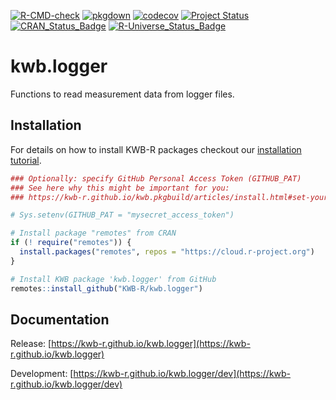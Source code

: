 [![R-CMD-check](https://github.com/KWB-R/kwb.logger/workflows/R-CMD-check/badge.svg)](https://github.com/KWB-R/kwb.logger/actions?query=workflow%3AR-CMD-check)
[![pkgdown](https://github.com/KWB-R/kwb.logger/workflows/pkgdown/badge.svg)](https://github.com/KWB-R/kwb.logger/actions?query=workflow%3Apkgdown)
[![codecov](https://codecov.io/github/KWB-R/kwb.logger/branch/main/graphs/badge.svg)](https://codecov.io/github/KWB-R/kwb.logger)
[![Project Status](https://img.shields.io/badge/lifecycle-experimental-orange.svg)](https://www.tidyverse.org/lifecycle/#experimental)
[![CRAN_Status_Badge](https://www.r-pkg.org/badges/version/kwb.logger)]()
[![R-Universe_Status_Badge](https://kwb-r.r-universe.dev/badges/kwb.logger)](https://kwb-r.r-universe.dev/)

# kwb.logger

Functions to read measurement data from logger
files.

## Installation

For details on how to install KWB-R packages checkout our [installation tutorial](https://kwb-r.github.io/kwb.pkgbuild/articles/install.html).

```r
### Optionally: specify GitHub Personal Access Token (GITHUB_PAT)
### See here why this might be important for you:
### https://kwb-r.github.io/kwb.pkgbuild/articles/install.html#set-your-github_pat

# Sys.setenv(GITHUB_PAT = "mysecret_access_token")

# Install package "remotes" from CRAN
if (! require("remotes")) {
  install.packages("remotes", repos = "https://cloud.r-project.org")
}

# Install KWB package 'kwb.logger' from GitHub
remotes::install_github("KWB-R/kwb.logger")
```

## Documentation

Release: [https://kwb-r.github.io/kwb.logger](https://kwb-r.github.io/kwb.logger)

Development: [https://kwb-r.github.io/kwb.logger/dev](https://kwb-r.github.io/kwb.logger/dev)
